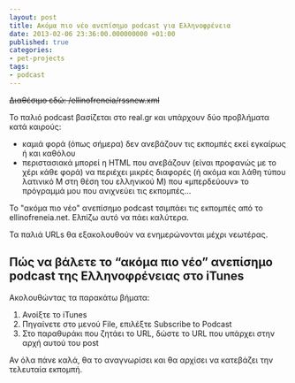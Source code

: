 ```yaml
---
layout: post
title: Ακόμα πιο νέο ανεπίσημο podcast για Ελληνοφρένεια
date: 2013-02-06 23:36:00.000000000 +01:00
published: true
categories:
- pet-projects
tags:
- podcast
---
```


<del datetime="2017-01-03T12:08:50+00:00">Διαθέσιμο εδώ: /ellinofreneia/rssnew.xml</del>

Το παλιό podcast βασίζεται στο real.gr και υπάρχουν δύο προβλήματα κατά καιρούς:
<ul>
<li>καμιά φορά (όπως σήμερα) δεν ανεβάζουν τις εκπομπές εκεί εγκαίρως ή και καθόλου</li>
<li>περιστασιακά μπορεί η HTML που ανεβάζουν (είναι προφανώς με το χέρι κάθε φορά) να περιέχει μικρές διαφορές (ή ακόμα και λάθη τύπου λατινικό M στη θέση του ελληνικού Μ) που «μπερδεύουν» το πρόγραμμά μου που ανιχνεύει τις εκπομπές...</li>
</ul>

Το "ακόμα πιο νέο" ανεπίσημο podcast τσιμπάει τις εκπομπές από το ellinofreneia.net. Ελπίζω αυτό να πάει καλύτερα.

Τα παλιά URLs θα εξακολουθούν να ενημερώνονται μέχρι νεωτέρας.
<h2 id="podcast----itunes">Πώς να βάλετε το “ακόμα πιο νέο” ανεπίσημο podcast της Ελληνοφρένειας στο iTunes</h2>

Ακολουθώντας τα παρακάτω βήματα:
<ol>
<li>Ανοίξτε το iTunes</li>
<li>Πηγαίνετε στο μενού File, επιλέξτε Subscribe to Podcast</li>
<li>Στο παραθυράκι που ζητάει το URL, δώστε το URL που υπάρχει στην αρχή αυτού του post</li>
</ol>

Αν όλα πάνε καλά, θα το αναγνωρίσει και θα αρχίσει να κατεβάζει την τελευταία εκπομπή.
